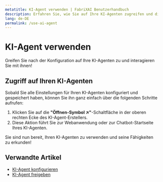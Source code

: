 ```yaml
---
metatitle: KI-Agent verwenden | FabriXAI Benutzerhandbuch
description: Erfahren Sie, wie Sie auf Ihre KI-Agenten zugreifen und diese mit dieser Schritt-für-Schritt-Anleitung verwenden.
lang: de-DE
permalink: /use-ai-agent
---
```


# KI-Agent verwenden

Greifen Sie nach der Konfiguration auf Ihre KI-Agenten zu und interagieren Sie mit ihnen!

## Zugriff auf Ihren KI-Agenten

Sobald Sie alle Einstellungen für Ihren KI-Agenten konfiguriert und gespeichert haben, können Sie ihn ganz einfach über die folgenden Schritte aufrufen:

1. Klicken Sie auf die **"Öffnen-Symbol ↗"**-Schaltfläche in der oberen rechten Ecke des KI-Agent-Erstellers.
2. Diese Aktion führt Sie zur Webanwendung oder zur Chatbot-Startseite Ihres KI-Agenten.

Sie sind nun bereit, Ihren KI-Agenten zu verwenden und seine Fähigkeiten zu erkunden!

## Verwandte Artikel
- [KI-Agent konfigurieren](/de-de/configure-ai-agent/)
- [KI-Agent freigeben](/de-de/share-ai-agents)